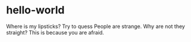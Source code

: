 # hello-world
Where is my lipsticks? Try to quess
People are strange. Why are not they straight? This is because you are afraid.
